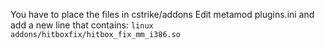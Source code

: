 You have to place the files in cstrike/addons
Edit metamod plugins.ini and add a new line that contains: `linux addons/hitboxfix/hitbox_fix_mm_i386.so`